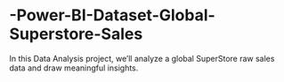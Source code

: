 # -Power-BI-Dataset-Global-Superstore-Sales
In this Data Analysis project, we’ll analyze a global SuperStore raw sales data and draw meaningful insights.

